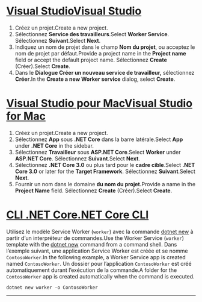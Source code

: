 # <a name="visual-studio"></a>[<span data-ttu-id="c2baa-101">Visual Studio</span><span class="sxs-lookup"><span data-stu-id="c2baa-101">Visual Studio</span></span>](#tab/visual-studio)

1. <span data-ttu-id="c2baa-102">Créez un projet.</span><span class="sxs-lookup"><span data-stu-id="c2baa-102">Create a new project.</span></span>
1. <span data-ttu-id="c2baa-103">Sélectionnez **Service des travailleurs**.</span><span class="sxs-lookup"><span data-stu-id="c2baa-103">Select **Worker Service**.</span></span> <span data-ttu-id="c2baa-104">Sélectionnez **Suivant**.</span><span class="sxs-lookup"><span data-stu-id="c2baa-104">Select **Next**.</span></span>
1. <span data-ttu-id="c2baa-105">Indiquez un nom de projet dans le champ **Nom du projet**, ou acceptez le nom de projet par défaut.</span><span class="sxs-lookup"><span data-stu-id="c2baa-105">Provide a project name in the **Project name** field or accept the default project name.</span></span> <span data-ttu-id="c2baa-106">Sélectionnez **Create** (Créer).</span><span class="sxs-lookup"><span data-stu-id="c2baa-106">Select **Create**.</span></span>
1. <span data-ttu-id="c2baa-107">Dans le **Dialogue Créer un nouveau service de travailleur,** sélectionnez **Créer**.</span><span class="sxs-lookup"><span data-stu-id="c2baa-107">In the **Create a new Worker service** dialog, select **Create**.</span></span>

# <a name="visual-studio-for-mac"></a>[<span data-ttu-id="c2baa-108">Visual Studio pour Mac</span><span class="sxs-lookup"><span data-stu-id="c2baa-108">Visual Studio for Mac</span></span>](#tab/visual-studio-mac)

1. <span data-ttu-id="c2baa-109">Créez un projet.</span><span class="sxs-lookup"><span data-stu-id="c2baa-109">Create a new project.</span></span>
1. <span data-ttu-id="c2baa-110">Sélectionnez **App** sous **.NET Core** dans la barre latérale.</span><span class="sxs-lookup"><span data-stu-id="c2baa-110">Select **App** under **.NET Core** in the sidebar.</span></span>
1. <span data-ttu-id="c2baa-111">Sélectionnez **Travailleur** sous **ASP.NET Core**.</span><span class="sxs-lookup"><span data-stu-id="c2baa-111">Select **Worker** under **ASP.NET Core**.</span></span> <span data-ttu-id="c2baa-112">Sélectionnez **Suivant**.</span><span class="sxs-lookup"><span data-stu-id="c2baa-112">Select **Next**.</span></span>
1. <span data-ttu-id="c2baa-113">Sélectionnez **.NET Core 3.0** ou plus tard pour le **cadre cible**.</span><span class="sxs-lookup"><span data-stu-id="c2baa-113">Select **.NET Core 3.0** or later for the **Target Framework**.</span></span> <span data-ttu-id="c2baa-114">Sélectionnez **Suivant**.</span><span class="sxs-lookup"><span data-stu-id="c2baa-114">Select **Next**.</span></span>
1. <span data-ttu-id="c2baa-115">Fournir un nom dans le domaine **du nom du projet.**</span><span class="sxs-lookup"><span data-stu-id="c2baa-115">Provide a name in the **Project Name** field.</span></span> <span data-ttu-id="c2baa-116">Sélectionnez **Create** (Créer).</span><span class="sxs-lookup"><span data-stu-id="c2baa-116">Select **Create**.</span></span>

# <a name="net-core-cli"></a>[<span data-ttu-id="c2baa-117">CLI .NET Core</span><span class="sxs-lookup"><span data-stu-id="c2baa-117">.NET Core CLI</span></span>](#tab/netcore-cli)

<span data-ttu-id="c2baa-118">Utilisez le modèle Service Worker (`worker`) avec la commande [dotnet new](/dotnet/core/tools/dotnet-new) à partir d’un interpréteur de commandes.</span><span class="sxs-lookup"><span data-stu-id="c2baa-118">Use the Worker Service (`worker`) template with the [dotnet new](/dotnet/core/tools/dotnet-new) command from a command shell.</span></span> <span data-ttu-id="c2baa-119">Dans l’exemple suivant, une application Service Worker est créée et se nomme `ContosoWorker`.</span><span class="sxs-lookup"><span data-stu-id="c2baa-119">In the following example, a Worker Service app is created named `ContosoWorker`.</span></span> <span data-ttu-id="c2baa-120">Un dossier pour l’application `ContosoWorker` est créé automatiquement durant l’exécution de la commande.</span><span class="sxs-lookup"><span data-stu-id="c2baa-120">A folder for the `ContosoWorker` app is created automatically when the command is executed.</span></span>

```dotnetcli
dotnet new worker -o ContosoWorker
```

---
